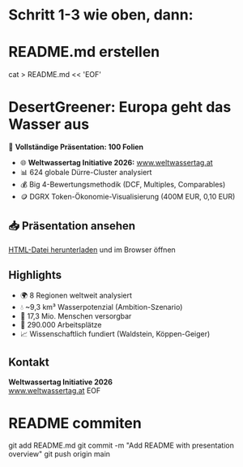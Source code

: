 # Schritt 1-3 wie oben, dann:

# README.md erstellen
cat > README.md << 'EOF'
# DesertGreener: Europa geht das Wasser aus

🌊 **Vollständige Präsentation: 100 Folien**
- 🌐 **Weltwassertag Initiative 2026:** www.weltwassertag.at
- 📊 624 globale Dürre-Cluster analysiert
- 💰 Big 4-Bewertungsmethodik (DCF, Multiples, Comparables)
- 🪙 DGRX Token-Ökonomie-Visualisierung (400M EUR, 0,10 EUR)

## 📥 Präsentation ansehen

[HTML-Datei herunterladen](./index.html) und im Browser öffnen

## Highlights
- 🌍 8 Regionen weltweit analysiert
- 💧 ~9,3 km³ Wasserpotenzial (Ambition-Szenario)
- 👥 17,3 Mio. Menschen versorgbar
- 💼 290.000 Arbeitsplätze
- 📈 Wissenschaftlich fundiert (Waldstein, Köppen-Geiger)

## Kontakt
**Weltwassertag Initiative 2026**  
www.weltwassertag.at
EOF

# README commiten
git add README.md
git commit -m "Add README with presentation overview"
git push origin main
